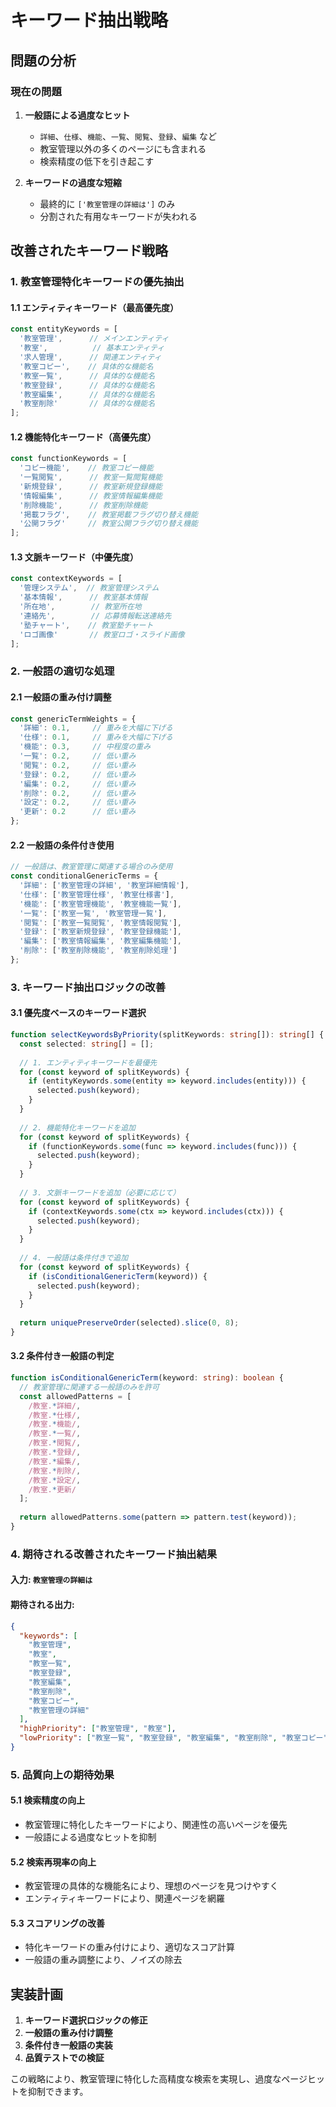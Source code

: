 # キーワード抽出戦略

## 問題の分析

### 現在の問題
1. **一般語による過度なヒット**
   - `詳細`、`仕様`、`機能`、`一覧`、`閲覧`、`登録`、`編集` など
   - 教室管理以外の多くのページにも含まれる
   - 検索精度の低下を引き起こす

2. **キーワードの過度な短縮**
   - 最終的に `['教室管理の詳細は']` のみ
   - 分割された有用なキーワードが失われる

## 改善されたキーワード戦略

### 1. 教室管理特化キーワードの優先抽出

#### 1.1 エンティティキーワード（最高優先度）
```typescript
const entityKeywords = [
  '教室管理',      // メインエンティティ
  '教室',          // 基本エンティティ
  '求人管理',      // 関連エンティティ
  '教室コピー',    // 具体的な機能名
  '教室一覧',      // 具体的な機能名
  '教室登録',      // 具体的な機能名
  '教室編集',      // 具体的な機能名
  '教室削除'       // 具体的な機能名
];
```

#### 1.2 機能特化キーワード（高優先度）
```typescript
const functionKeywords = [
  'コピー機能',    // 教室コピー機能
  '一覧閲覧',      // 教室一覧閲覧機能
  '新規登録',      // 教室新規登録機能
  '情報編集',      // 教室情報編集機能
  '削除機能',      // 教室削除機能
  '掲載フラグ',    // 教室掲載フラグ切り替え機能
  '公開フラグ'     // 教室公開フラグ切り替え機能
];
```

#### 1.3 文脈キーワード（中優先度）
```typescript
const contextKeywords = [
  '管理システム',  // 教室管理システム
  '基本情報',      // 教室基本情報
  '所在地',        // 教室所在地
  '連絡先',        // 応募情報転送連絡先
  '塾チャート',    // 教室塾チャート
  'ロゴ画像'       // 教室ロゴ・スライド画像
];
```

### 2. 一般語の適切な処理

#### 2.1 一般語の重み付け調整
```typescript
const genericTermWeights = {
  '詳細': 0.1,     // 重みを大幅に下げる
  '仕様': 0.1,     // 重みを大幅に下げる
  '機能': 0.3,     // 中程度の重み
  '一覧': 0.2,     // 低い重み
  '閲覧': 0.2,     // 低い重み
  '登録': 0.2,     // 低い重み
  '編集': 0.2,     // 低い重み
  '削除': 0.2,     // 低い重み
  '設定': 0.2,     // 低い重み
  '更新': 0.2      // 低い重み
};
```

#### 2.2 一般語の条件付き使用
```typescript
// 一般語は、教室管理に関連する場合のみ使用
const conditionalGenericTerms = {
  '詳細': ['教室管理の詳細', '教室詳細情報'],
  '仕様': ['教室管理仕様', '教室仕様書'],
  '機能': ['教室管理機能', '教室機能一覧'],
  '一覧': ['教室一覧', '教室管理一覧'],
  '閲覧': ['教室一覧閲覧', '教室情報閲覧'],
  '登録': ['教室新規登録', '教室登録機能'],
  '編集': ['教室情報編集', '教室編集機能'],
  '削除': ['教室削除機能', '教室削除処理']
};
```

### 3. キーワード抽出ロジックの改善

#### 3.1 優先度ベースのキーワード選択
```typescript
function selectKeywordsByPriority(splitKeywords: string[]): string[] {
  const selected: string[] = [];
  
  // 1. エンティティキーワードを最優先
  for (const keyword of splitKeywords) {
    if (entityKeywords.some(entity => keyword.includes(entity))) {
      selected.push(keyword);
    }
  }
  
  // 2. 機能特化キーワードを追加
  for (const keyword of splitKeywords) {
    if (functionKeywords.some(func => keyword.includes(func))) {
      selected.push(keyword);
    }
  }
  
  // 3. 文脈キーワードを追加（必要に応じて）
  for (const keyword of splitKeywords) {
    if (contextKeywords.some(ctx => keyword.includes(ctx))) {
      selected.push(keyword);
    }
  }
  
  // 4. 一般語は条件付きで追加
  for (const keyword of splitKeywords) {
    if (isConditionalGenericTerm(keyword)) {
      selected.push(keyword);
    }
  }
  
  return uniquePreserveOrder(selected).slice(0, 8);
}
```

#### 3.2 条件付き一般語の判定
```typescript
function isConditionalGenericTerm(keyword: string): boolean {
  // 教室管理に関連する一般語のみを許可
  const allowedPatterns = [
    /教室.*詳細/,
    /教室.*仕様/,
    /教室.*機能/,
    /教室.*一覧/,
    /教室.*閲覧/,
    /教室.*登録/,
    /教室.*編集/,
    /教室.*削除/,
    /教室.*設定/,
    /教室.*更新/
  ];
  
  return allowedPatterns.some(pattern => pattern.test(keyword));
}
```

### 4. 期待される改善されたキーワード抽出結果

#### 入力: `教室管理の詳細は`

#### 期待される出力:
```json
{
  "keywords": [
    "教室管理",
    "教室",
    "教室一覧",
    "教室登録", 
    "教室編集",
    "教室削除",
    "教室コピー",
    "教室管理の詳細"
  ],
  "highPriority": ["教室管理", "教室"],
  "lowPriority": ["教室一覧", "教室登録", "教室編集", "教室削除", "教室コピー", "教室管理の詳細"]
}
```

### 5. 品質向上の期待効果

#### 5.1 検索精度の向上
- 教室管理に特化したキーワードにより、関連性の高いページを優先
- 一般語による過度なヒットを抑制

#### 5.2 検索再現率の向上
- 教室管理の具体的な機能名により、理想のページを見つけやすく
- エンティティキーワードにより、関連ページを網羅

#### 5.3 スコアリングの改善
- 特化キーワードの重み付けにより、適切なスコア計算
- 一般語の重み調整により、ノイズの除去

## 実装計画

1. **キーワード選択ロジックの修正**
2. **一般語の重み付け調整**
3. **条件付き一般語の実装**
4. **品質テストでの検証**

この戦略により、教室管理に特化した高精度な検索を実現し、過度なページヒットを抑制できます。
